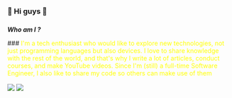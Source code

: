 ### 👋 Hi guys 👋
###
<b><i>Who am I ?</i></b>

###<font color="yellow">
I'm a tech enthusiast who would like to explore new technologies, not just programming languages but also devices. I love to share knowledge with the rest of the world, and that's why I write a lot of articles, conduct courses, and make YouTube videos. Since I'm (still) a full-time Software Engineer, I also like to share my code so others can make use of them</font>

<!--
**SenuraUpeshKumara/SenuraUpeshKumara** is a ✨ _special_ ✨ repository because its `README.md` (this file) appears on your GitHub profile.

Here are some ideas to get you started:

- 🔭 I’m currently working on ...
- 🌱 I’m currently learning ...
- 👯 I’m looking to collaborate on ...
- 🤔 I’m looking for help with ...
- 💬 Ask me about ...
- 📫 How to reach me: ...
- 😄 Pronouns: ...
- ⚡ Fun fact: ...
-->

<img align="center" src="https://github-readme-stats.vercel.app/api?
username=SenuraUpeshKumara&show_icons=true&include_all_commits=true&theme=dracula"/>
<img align="center" src="https://github-readme-stats.vercel.app/api/top-langs/?
username=SenuraUpeshKumara&&exclude_repo=SenuraUpeshKumara&layout=compact&theme=dracula"/>


